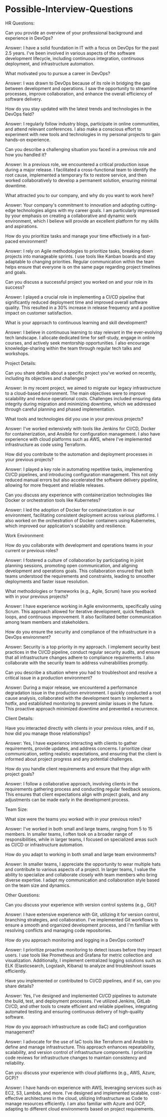 # Possible-Interview-Questions

HR Questions:

Can you provide an overview of your professional background and experience in DevOps?

Answer: I have a solid foundation in IT with a focus on DevOps for the past 2.5 years. I've been involved in various aspects of the software development lifecycle, including continuous integration, continuous deployment, and infrastructure automation.

What motivated you to pursue a career in DevOps?

Answer: I was drawn to DevOps because of its role in bridging the gap between development and operations. I saw the opportunity to streamline processes, improve collaboration, and enhance the overall efficiency of software delivery.

How do you stay updated with the latest trends and technologies in the DevOps field?

Answer: I regularly follow industry blogs, participate in online communities, and attend relevant conferences. I also make a conscious effort to experiment with new tools and technologies in my personal projects to gain hands-on experience.

Can you describe a challenging situation you faced in a previous role and how you handled it?

Answer: In a previous role, we encountered a critical production issue during a major release. I facilitated a cross-functional team to identify the root cause, implemented a temporary fix to restore service, and then worked collaboratively to develop a permanent solution, ensuring minimal downtime.

What attracted you to our company, and why do you want to work here?

Answer: Your company's commitment to innovation and adopting cutting-edge technologies aligns with my career goals. I am particularly impressed by your emphasis on creating a collaborative and dynamic work environment, which I believe will provide an excellent platform for my skills and aspirations.

How do you prioritize tasks and manage your time effectively in a fast-paced environment?

Answer: I rely on Agile methodologies to prioritize tasks, breaking down projects into manageable sprints. I use tools like Kanban boards and stay adaptable to changing priorities. Regular communication within the team helps ensure that everyone is on the same page regarding project timelines and goals.

Can you discuss a successful project you worked on and your role in its success?

Answer: I played a crucial role in implementing a CI/CD pipeline that significantly reduced deployment time and improved overall software quality. This resulted in a 30% increase in release frequency and a positive impact on customer satisfaction.

What is your approach to continuous learning and skill development?

Answer: I believe in continuous learning to stay relevant in the ever-evolving tech landscape. I allocate dedicated time for self-study, engage in online courses, and actively seek mentorship opportunities. I also encourage knowledge-sharing within the team through regular tech talks and workshops.

Project Details:

Can you share details about a specific project you've worked on recently, including its objectives and challenges?

Answer: In my recent project, we aimed to migrate our legacy infrastructure to a cloud-based environment. The main objectives were to improve scalability and reduce operational costs. Challenges included ensuring data integrity during migration and minimizing downtime, which we addressed through careful planning and phased implementation.

What tools and technologies did you use in your previous projects?

Answer: I've worked extensively with tools like Jenkins for CI/CD, Docker for containerization, and Ansible for configuration management. I also have experience with cloud platforms such as AWS, where I've implemented infrastructure as code using Terraform.

How did you contribute to the automation and deployment processes in your previous projects?

Answer: I played a key role in automating repetitive tasks, implementing CI/CD pipelines, and introducing configuration management. This not only reduced manual errors but also accelerated the software delivery pipeline, allowing for more frequent and reliable releases.

Can you discuss any experience with containerization technologies like Docker or orchestration tools like Kubernetes?

Answer: I led the adoption of Docker for containerization in our environment, facilitating consistent deployment across various platforms. I also worked on the orchestration of Docker containers using Kubernetes, which improved our application's scalability and resilience.

Work Environment:

How do you collaborate with development and operations teams in your current or previous roles?

Answer: I fostered a culture of collaboration by participating in joint planning sessions, promoting open communication, and aligning development and operations goals. This collaboration ensured that both teams understood the requirements and constraints, leading to smoother deployments and faster issue resolution.

What methodologies or frameworks (e.g., Agile, Scrum) have you worked with in your previous projects?

Answer: I have experience working in Agile environments, specifically using Scrum. This approach allowed for iterative development, quick feedback loops, and continuous improvement. It also facilitated better communication among team members and stakeholders.

How do you ensure the security and compliance of the infrastructure in a DevOps environment?

Answer: Security is a top priority in my approach. I implement security best practices in the CI/CD pipeline, conduct regular security audits, and ensure that all infrastructure changes adhere to compliance requirements. I also collaborate with the security team to address vulnerabilities promptly.

Can you describe a situation where you had to troubleshoot and resolve a critical issue in a production environment?

Answer: During a major release, we encountered a performance degradation issue in the production environment. I quickly conducted a root cause analysis, collaborated with the development team to implement a hotfix, and established monitoring to prevent similar issues in the future. This proactive approach minimized downtime and prevented a recurrence.

Client Details:

Have you interacted directly with clients in your previous roles, and if so, how did you manage those relationships?

Answer: Yes, I have experience interacting with clients to gather requirements, provide updates, and address concerns. I prioritize clear communication, setting realistic expectations, and ensuring that the client is informed about project progress and any potential challenges.

How do you handle client requirements and ensure that they align with project goals?

Answer: I follow a collaborative approach, involving clients in the requirements gathering process and conducting regular feedback sessions. This ensures that client expectations align with project goals, and any adjustments can be made early in the development process.

Team Size:

What size were the teams you worked with in your previous roles?

Answer: I've worked in both small and large teams, ranging from 5 to 15 members. In smaller teams, I often took on a broader range of responsibilities, while in larger teams, I focused on specialized areas such as CI/CD or infrastructure automation.

How do you adapt to working in both small and large team environments?

Answer: In smaller teams, I appreciate the opportunity to wear multiple hats and contribute to various aspects of a project. In larger teams, I value the ability to specialize and collaborate closely with team members who bring diverse expertise. I adapt my communication and collaboration style based on the team size and dynamics.

Other Questions:

Can you discuss your experience with version control systems (e.g., Git)?

Answer: I have extensive experience with Git, utilizing it for version control, branching strategies, and collaboration. I've implemented Git workflows to ensure a smooth and organized development process, and I'm familiar with resolving conflicts and managing code repositories.

How do you approach monitoring and logging in a DevOps context?

Answer: I prioritize proactive monitoring to detect issues before they impact users. I use tools like Prometheus and Grafana for metric collection and visualization. Additionally, I implement centralized logging solutions such as ELK (Elasticsearch, Logstash, Kibana) to analyze and troubleshoot issues efficiently.

Have you implemented or contributed to CI/CD pipelines, and if so, can you share details?

Answer: Yes, I've designed and implemented CI/CD pipelines to automate the build, test, and deployment processes. I've utilized Jenkins, GitLab CI/CD, and other tools to create efficient and reliable pipelines, integrating automated testing and ensuring continuous delivery of high-quality software.

How do you approach infrastructure as code (IaC) and configuration management?

Answer: I advocate for the use of IaC tools like Terraform and Ansible to define and manage infrastructure. This approach enhances repeatability, scalability, and version control of infrastructure components. I prioritize code reviews for infrastructure changes to maintain consistency and reliability.

Can you discuss your experience with cloud platforms (e.g., AWS, Azure, GCP)?

Answer: I have hands-on experience with AWS, leveraging services such as EC2, S3, Lambda, and more. I've designed and implemented scalable, cost-effective architectures in the cloud, utilizing Infrastructure as Code to manage resources efficiently. I am also familiar with Azure and GCP, adapting to different cloud environments based on project requirements.
